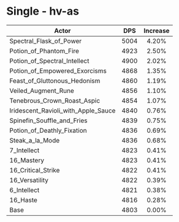 # Single - hv-as
| Actor | DPS | Increase |
|---|:---:|:---:|
|Spectral_Flask_of_Power|5004|4.20%|
|Potion_of_Phantom_Fire|4923|2.50%|
|Potion_of_Spectral_Intellect|4900|2.02%|
|Potion_of_Empowered_Exorcisms|4868|1.35%|
|Feast_of_Gluttonous_Hedonism|4860|1.19%|
|Veiled_Augment_Rune|4856|1.10%|
|Tenebrous_Crown_Roast_Aspic|4854|1.07%|
|Iridescent_Ravioli_with_Apple_Sauce|4840|0.76%|
|Spinefin_Souffle_and_Fries|4839|0.75%|
|Potion_of_Deathly_Fixation|4836|0.69%|
|Steak_a_la_Mode|4836|0.68%|
|7_Intellect|4823|0.41%|
|16_Mastery|4823|0.41%|
|16_Critical_Strike|4822|0.41%|
|16_Versatility|4822|0.39%|
|6_Intellect|4821|0.38%|
|16_Haste|4816|0.28%|
|Base|4803|0.00%|

